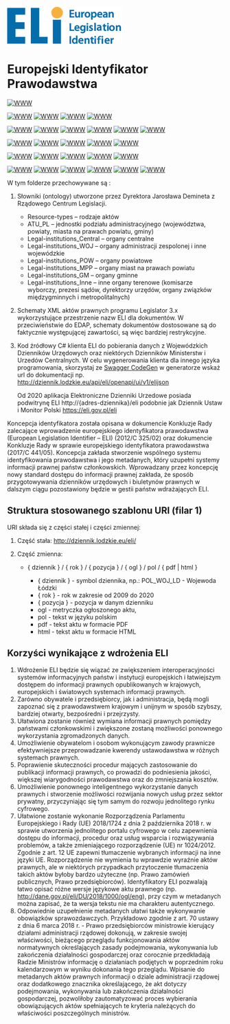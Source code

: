 ![Image](images/eli_brand_invert.svg) 
# Europejski Identyfikator Prawodawstwa

<a href="http://eli.gov.pl"><img alt="WWW" src="https://img.shields.io/badge/ELI-Dziennik Ustaw i Monitor Polski-black"></a>

<a href="http://e-dziennik.msw.gov.pl/eli"><img alt="WWW" src="https://img.shields.io/badge/ELI-DUM_MSW-darkblue"></a>
<a href="http://edziennik.mswia.gov.pl/eli"><img alt="WWW" src="https://img.shields.io/badge/ELI-DUM_MSWiA-darkblue"></a>
<a href="http://e-dziennik.mac.gov.pl/eli"><img alt="WWW" src="https://img.shields.io/badge/ELI-DUM_MAC-darkblue"></a>
<a href="http://e-dziennik.msport.gov.pl/eli"><img alt="WWW" src="https://img.shields.io/badge/ELI-DUM_MSiT-darkblue"></a>


<a href="https://edu.cba.gov.pl/eli"><img alt="WWW" src="https://img.shields.io/badge/ELI-DU_CBA-darkblue"></a>
<a href="https://dzu.nbp.pl/eli"><img alt="WWW" src="https://img.shields.io/badge/ELI-DU_NBP -darkgreen"></a>
<a href="http://edziennik.uke.gov.pl/eli"><img alt="WWW" src="https://img.shields.io/badge/ELI-DU_UKE-darkblue"></a>
<a href="http://dziennik.urpl.gov.pl/eli"><img alt="WWW" src="https://img.shields.io/badge/ELI-DU_RPL-darkblue"></a>
<a href="http://edziennik.kgpsp.gov.pl/eli"><img alt="WWW" src="https://img.shields.io/badge/ELI-DU_PSP -darkblue"></a>
<a href="http://edziennik.sop.gov.pl/eli/"><img alt="WWW" src="https://img.shields.io/badge/ELI-DU_SOP -darkblue"></a>


<a href="https://edzienniki.duw.pl/eli/"><img alt="WWW" src="https://img.shields.io/badge/ELI-POL_WOJ_DS-darkred"></a>
<a href="http://www.edzienniki.bydgoszcz.uw.gov.pl/eli/"><img alt="WWW" src="https://img.shields.io/badge/ELI-POL_WOJ_KP-darkred"></a>
<a href="http://edziennik.lublin.uw.gov.pl/eli/"><img alt="WWW" src="https://img.shields.io/badge/ELI-POL_WOJ_LB-darkred"></a>
<a href="http://dzienniki.luw.pl/eli/"><img alt="WWW" src="https://img.shields.io/badge/ELI-POL_WOJ_LS-darkred"></a>
<a href="http://dziennik.lodzkie.eu/eli/"><img alt="WWW" src="https://img.shields.io/badge/ELI-POL_WOJ_LD-darkred"></a>

<a href="http://edziennik.malopolska.uw.gov.pl/eli/"><img alt="WWW" src="https://img.shields.io/badge/ELI-POL_WOJ_MP-darkred"></a>
<a href="http://edziennik.mazowieckie.pl/eli/"><img alt="WWW" src="https://img.shields.io/badge/ELI-POL_WOJ_MZ-darkred"></a>
<a href="https://duwo.opole.uw.gov.pl/eli/"><img alt="WWW" src="https://img.shields.io/badge/ELI-POL_WOJ_OP-darkred"></a>
<a href="http://edziennik.rzeszow.uw.gov.pl/eli/"><img alt="WWW" src="https://img.shields.io/badge/ELI-POL_WOJ_PK-darkred"></a>
<a href="http://edziennik.bialystok.uw.gov.pl/eli/"><img alt="WWW" src="https://img.shields.io/badge/ELI-POL_WOJ_PL-darkred"></a>

<a href="http://edziennik.gdansk.uw.gov.pl/eli/"><img alt="WWW" src="https://img.shields.io/badge/ELI-POL_WOJ_PM-darkred"></a>
<a href="http://dzienniki.slask.eu/eli"><img alt="WWW" src="https://img.shields.io/badge/ELI-POL_WOJ_SL-darkred"></a>
<a href="http://edziennik.kielce.uw.gov.pl/eli/"><img alt="WWW" src="https://img.shields.io/badge/ELI-POL_WOJ_SK-darkred"></a>
<a href="http://edzienniki.olsztyn.uw.gov.pl/eli/"><img alt="WWW" src="https://img.shields.io/badge/ELI-POL_WOJ_WM-darkred"></a>
<a href="http://edziennik.poznan.uw.gov.pl/eli/"><img alt="WWW" src="https://img.shields.io/badge/ELI-POL_WOJ_WP-darkred"></a>
<a href="http://e-dziennik.szczecin.uw.gov.pl/eli/"><img alt="WWW" src="https://img.shields.io/badge/ELI-POL_WOJ_ZP-darkred"></a>

W tym folderze przechowywane są :
1. Słowniki (ontology) utworzone przez Dyrektora Jarosława Demineta z Rządowego Centrum Legislacji.

    * Resource-types – rodzaje aktów
    * ATU_PL – jednostki podziału administracyjnego (województwa, powiaty, miasta na prawach powiatu, gminy)
    * Legal-institutions_Central – organy centralne
    * Legal-institutions_WOJ – organy administracji zespolonej i inne wojewódzkie
    * Legal-institutions_POW – organy powiatowe
    * Legal-institutions_MPP – organy miast na prawach powiatu
    * Legal-institutions_GM – organy gminne
    * Legal-institutions_Inne – inne organy terenowe (komisarze wyborczy, prezesi sądów, dyrektorzy urzędów, organy związków międzygminnych i metropolitalnych)


2. Schematy XML aktów prawnych programu Legislator 3.x wykorzystujące przestrzenie nazw ELI dla dokumentów. W przeciwieństwie do EDAP, schematy dokumentów dostosowane są do faktycznie występującej zawartości, są więc bardziej restrykcyjne. 
3. Kod źródłowy C# klienta ELI  do pobierania danych z Wojewódzkich Dzienników Urzędowych oraz niektórych Dzienników Ministerstw i Urzedów Centralnych. W celu wygenerowania klienta dla innego języka programowania, skorzystaj ze [Swagger CodeGen](https://swagger.io/tools/swagger-codegen/) w generatorze wskaż url do dokumentacji np. http://dziennik.lodzkie.eu/api/eli/openapi/ui/v1/elijson 

    Od 2020 aplikacja Elektroniczne Dzienniki Urzedowe posiada podwitrynę ELI http://{adres-dziennika}/eli podobnie jak Dziennik Ustaw i Monitor Polski https://eli.gov.pl/eli

Koncepcja identyfikatora została opisana w dokumencie Konkluzje Rady zalecające wprowadzenie europejskiego identyfikatora prawodawstwa (European Legislation Identifier – ELI) (2012/C 325/02) oraz dokumencie Konkluzje Rady w sprawie europejskiego identyfikatora prawodawstwa (2017/C 441/05). Koncepcja zakłada stworzenie wspólnego systemu identyfikowania prawodawstwa i jego metadanych, który uzupełni systemy informacji prawnej państw członkowskich. Wprowadzany przez koncepcję nowy standard dostępu do informacji prawnej zakłada, że sposób przygotowywania dzienników urzędowych i biuletynów prawnych w dalszym ciągu pozostawiony będzie w gestii państw wdrażających ELI.

## Struktura stosowanego szablonu URI (filar 1)

URI składa się z części stałej i części zmiennej:

1. Część stała: http://dziennik.lodzkie.eu/eli/
2. Część zmienna:
  
    * { dziennik } / { rok } / { pozycja } / { ogl } / pol / { pdf | html }
        
        * { dziennik } - symbol dziennika, np.: POL_WOJ_LD - Wojewoda Łódzki
        * { rok } - rok w zakresie od 2009 do 2020
        * { pozycja } - pozycja w danym dzienniku
        * ogl - metryczka ogłoszonego aktu,
        * pol - tekst w języku polskim
        * pdf - tekst aktu w formacie PDF
        * html - tekst aktu w formacie HTML

## Korzyści wynikające z wdrożenia ELI

1. Wdrożenie ELI będzie się wiązać ze zwiększeniem interoperacyjności systemów informacyjnych państw i instytucji europejskich i łatwiejszym dostępem do informacji prawnych opublikowanych w krajowych, europejskich i światowych systemach informacji prawnych.
2. Zarówno obywatele i przedsiębiorcy, jak i administracja, będą mogli zapoznać się z prawodawstwem krajowym i unijnym w sposób szybszy, bardziej otwarty, bezpośredni i przejrzysty.
3. Ułatwiona zostanie również wymiana informacji prawnych pomiędzy państwami członkowskimi i zwiększone zostaną możliwości ponownego wykorzystania zgromadzonych danych.
4. Umożliwienie obywatelom i osobom wykonującym zawody prawnicze efektywniejsze przeprowadzanie kwerendy ustawodawstwa w różnych systemach prawnych.
5. Poprawienie skuteczności procedur mających zastosowanie do publikacji informacji prawnych, co prowadzi do podniesienia jakości, większej wiarygodności prawodawstwa oraz do zmniejszania kosztów.
6. Umożliwienie ponownego inteligentnego wykorzystanie danych prawnych i stworzenie możliwości rozwijania nowych usług przez sektor prywatny, przyczyniając się tym samym do rozwoju jednolitego rynku cyfrowego.
7. Ułatwione zostanie wykonanie Rozporządzenia Parlamentu Europejskiego i Rady (UE) 2018/1724 z dnia 2 października 2018 r. w sprawie utworzenia jednolitego portalu cyfrowego w celu zapewnienia dostępu do informacji, procedur oraz usług wsparcia i rozwiązywania problemów, a także zmieniającego rozporządzenie (UE) nr 1024/2012. Zgodnie z art. 12 UE zapewni tłumaczenie wybranych informacji na inne języki UE. Rozporządzenie nie wymienia tu wprawdzie wyraźnie aktów prawnych, ale w niektórych przypadkach przytoczenie tłumaczenia takich aktów byłoby bardzo użyteczne (np. Prawo zamówień publicznych, Prawo przedsiębiorców). Identyfikatory ELI pozwalają łatwo opisać różne wersje językowe aktu prawnego (np. http://dane.gov.pl/eli/DU/2018/1000/ogl/eng), przy czym w metadanych można zapisać, że ta wersja tekstu nie ma charakteru autentycznego.
8. Odpowiednie uzupełnienie metadanych ułatwi także wykonywanie obowiązków sprawozdawczych. Przykładowo zgodnie z art. 70 ustawy z dnia 6 marca 2018 r. - Prawo przedsiębiorców ministrowie kierujący działami administracji rządowej dokonują, w zakresie swojej właściwości, bieżącego przeglądu funkcjonowania aktów normatywnych określających zasady podejmowania, wykonywania lub zakończenia działalności gospodarczej oraz corocznie przedkładają Radzie Ministrów informację o działaniach podjętych w poprzednim roku kalendarzowym w wyniku dokonania tego przeglądu. Wpisanie do metadanych aktów prawnych informacji o dziale administracji rządowej oraz dodatkowego znacznika określającego, że akt dotyczy podejmowania, wykonywania lub zakończenia działalności gospodarczej, pozwoliłoby zautomatyzować proces wybierania obowiązujących aktów spełniających te kryteria należących do właściwości poszczególnych ministrów.